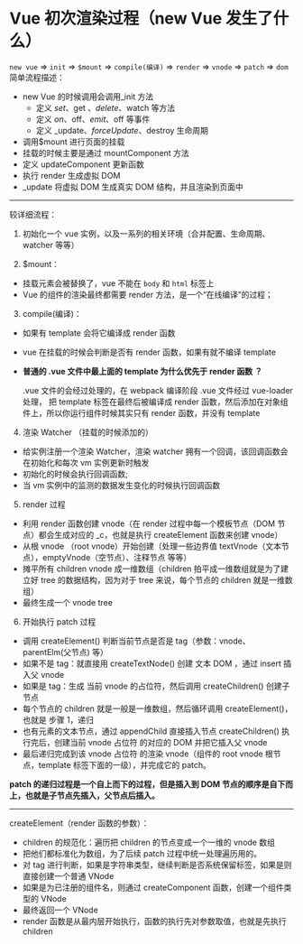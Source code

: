 # Vue 初次渲染过程（new Vue 发生了什么）

`new vue` => `init` => `$mount` => `compile(编译)` => `render` => `vnode` => `patch` => `dom`
简单流程描述：

- new Vue 的时候调用会调用\_init 方法
  - 定义 $set、$get 、$delete、$watch 等方法
  - 定义 $on、$off、$emit、$off 等事件
  - 定义 \_update、$forceUpdate、$destroy 生命周期
- 调用$mount 进行页面的挂载
- 挂载的时候主要是通过 mountComponent 方法
- 定义 updateComponent 更新函数
- 执行 render 生成虚拟 DOM
- \_update 将虚拟 DOM 生成真实 DOM 结构，并且渲染到页面中

---

较详细流程：

1. 初始化一个 vue 实例，以及一系列的相关环境（合并配置、生命周期、watcher 等等）

2. $mount：

- 挂载元素会被替换了，vue 不能在 `body` 和 `html` 标签上
- Vue 的组件的渲染最终都需要 render 方法，是一个“在线编译”的过程；

3. compile(编译)：

- 如果有 template 会将它编译成 render 函数
- vue 在挂载的时候会判断是否有 render 函数，如果有就不编译 template
- **普通的 .vue 文件中最上面的 template 为什么优先于 render 函数 ？**

  .vue 文件的会经过处理的，在 webpack 编译阶段 .vue 文件经过 vue-loader 处理， 把 template 标签在最终后被编译成 render 函数，然后添加在对象组件上，所以你运行组件时候其实只有 render 函数，并没有 template

4. 渲染 Watcher （挂载的时候添加的）

- 给实例注册一个渲染 Watcher，渲染 watcher 拥有一个回调，该回调函数会在初始化和每次 vm 实例更新时触发
- 初始化的时候会执行回调函数;
- 当 vm 实例中的监测的数据发生变化的时候执行回调函数

5. render 过程

- 利用 render 函数创建 vnode（在 render 过程中每一个模板节点（DOM 节点）都会生成对应的 \_c，也就是执行 createElement 函数来创建 vnode）
- 从根 vnode （root vnode）开始创建（处理一些边界值 textVnode（文本节点），emptyVnode（空节点）、注释节点 等等）
- 摊平所有 children vnode 成一维数组（children 拍平成一维数组就是为了建立好 tree 的数据结构，因为对于 tree 来说，每个节点的 children 就是一维数组）
- 最终生成一个 vnode tree

6. 开始执行 patch 过程

- 调用 createElement() 判断当前节点是否是 tag（参数：vnode、parentElm(父节点) 等）
- 如果不是 tag：就直接用 createTextNode() 创建 文本 DOM ，通过 insert 插入父 vnode
- 如果是 tag：生成 当前 vnode 的占位符，然后调用 createChildren() 创建子节点
- 每个节点的 children 就是一般是一维数组，然后循环调用 createElement()，也就是 步骤 1，递归
- 也有元素的文本节点，通过 appendChild 直接插入节点
  createChildren() 执行完后，创建当前 vnode 占位符 的对应的 DOM 并把它插入父 vnode
- 最后递归完成到该 vnode 占位符 的渲染 vnode（组件的 root vnode 根节点，template 标签下面的一级），并完成它的 patch。

**patch 的递归过程是一个自上而下的过程，但是插入到 DOM 节点的顺序是自下而上，也就是子节点先插入，父节点后插入。**

---

createElement（render 函数的参数）：

- children 的规范化：遍历把 children 的节点变成一个一维的 vnode 数组
- 把他们都标准化为数组，为了后续 patch 过程中统一处理遍历用的。
- 对 tag 进行判断，如果是字符串类型，继续判断是否系统保留标签，如果是则直接创建一个普通 VNode
- 如果是为已注册的组件名，则通过 createComponent 函数，创建一个组件类型的 VNode
- 最终返回一个 VNode
- render 函数是从最内层开始执行，函数的执行先对参数取值，也就是先执行 children
